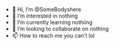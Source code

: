 - 👋 Hi, I’m @SomeBodyshere
- 👀 I’m interested in nothing
- 🌱 I’m currently learning nothiing
- 💞️ I’m looking to collaborate on nothing
- 📫 How to reach me you can't lol

<!---
SomeBodyshere/SomeBodyshere is a ✨ special ✨ repository because its `README.md` (this file) appears on your GitHub profile.
You can click the Preview link to take a look at your changes.
--->
